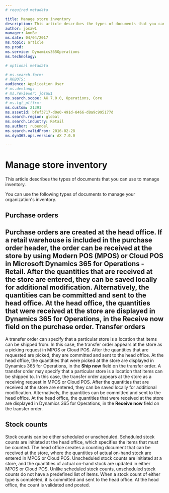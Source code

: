 ```yaml
---
# required metadata

title: Manage store inventory
description: This article describes the types of documents that you can use to manage inventory.
author: josaw1
manager: AnnBe
ms.date: 04/04/2017
ms.topic: article
ms.prod: 
ms.service: Dynamics365Operations
ms.technology: 

# optional metadata

# ms.search.form: 
# ROBOTS: 
audience: Application User
# ms.devlang: 
# ms.reviewer: josaw1
ms.search.scope: AX 7.0.0, Operations, Core
# ms.tgt_pltfrm: 
ms.custom: 21391
ms.assetid: bfef3717-d0e0-491d-8466-d8a9c995177d
ms.search.region: global
ms.search.industry: Retail
ms.author: rubendel
ms.search.validFrom: 2016-02-28
ms.dyn365.ops.version: AX 7.0.0

---
```


# Manage store inventory

This article describes the types of documents that you can use to manage inventory.

You can use the following types of documents to manage your organization's inventory.

## Purchase orders
Purchase orders are created at the head office. If a retail warehouse is included in the purchase order header, the order can be received at the store by using Modern POS (MPOS) or Cloud POS in Microsoft Dynamics 365 for Operations - Retail. After the quantities that are received at the store are entered, they can be saved locally for additional modification. Alternatively, the quantities can be committed and sent to the head office. At the head office, the quantities that were received at the store are displayed in Dynamics 365 for Operations, in the **Receive now** field on the purchase order.
Transfer orders
---------------

A transfer order can specify that a particular store is a location that items can be shipped from. In this case, the transfer order appears at the store as a picking request in MPOS or Cloud POS. After the quantities that are requested are picked, they are committed and sent to the head office. At the head office, the quantities that were picked at the store are displayed in Dynamics 365 for Operations, in the **Ship now** field on the transfer order. A transfer order may specify that a particular store is a location that items can be shipped to. In this case, the transfer order appears at the store as a receiving request in MPOS or Cloud POS. After the quantities that are received at the store are entered, they can be saved locally for additional modification. Alternatively, the quantities can be committed and sent to the head office. At the head office, the quantities that were received at the store are displayed in Dynamics 365 for Operations, in the **Receive now** field on the transfer order.

## Stock counts
Stock counts can be either scheduled or unscheduled. Scheduled stock counts are initiated at the head office, which specifies the items that must be counted. The head office creates a counting document that can be received at the store, where the quantities of actual on-hand stock are entered in MPOS or Cloud POS. Unscheduled stock counts are initiated at a store, and the quantities of actual on-hand stock are updated in either MPOS or Cloud POS. Unlike scheduled stock counts, unscheduled stock counts do not have a predefined list of items. When a stock count of either type is completed, it is committed and sent to the head office. At the head office, the count is validated and posted.



